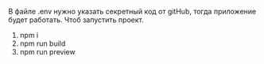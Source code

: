 В файле .env нужно указать секретный код от gitHub, тогда приложение будет работать.
Чтоб запустить проект.
1. npm i
2. npm run build
3. npm run preview
